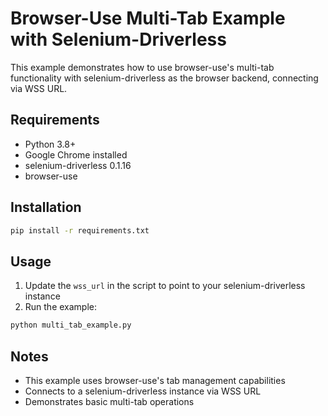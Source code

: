 # Browser-Use Multi-Tab Example with Selenium-Driverless

This example demonstrates how to use browser-use's multi-tab functionality with selenium-driverless as the browser backend, connecting via WSS URL.

## Requirements

- Python 3.8+
- Google Chrome installed
- selenium-driverless 0.1.16
- browser-use

## Installation

```bash
pip install -r requirements.txt
```

## Usage

1. Update the `wss_url` in the script to point to your selenium-driverless instance
2. Run the example:
```bash
python multi_tab_example.py
```

## Notes

- This example uses browser-use's tab management capabilities
- Connects to a selenium-driverless instance via WSS URL
- Demonstrates basic multi-tab operations
